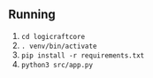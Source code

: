 ## Running
1. `cd logicraftcore`
2. `. venv/bin/activate`
3. `pip install -r requirements.txt`
4. `python3 src/app.py`
